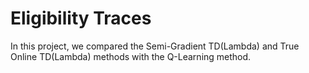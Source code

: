 # Eligibility Traces

In this project, we compared the Semi-Gradient TD(Lambda) and True Online TD(Lambda) methods
with the Q-Learning method.
